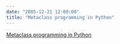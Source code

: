 ```yaml
---
date: "2005-12-21 12:00:00"
title: "Metaclass programming in Python"
---
```


[Metaclass programming in Python](/lemire/blog/2005/12-21-metaclass-programming-in-python)

